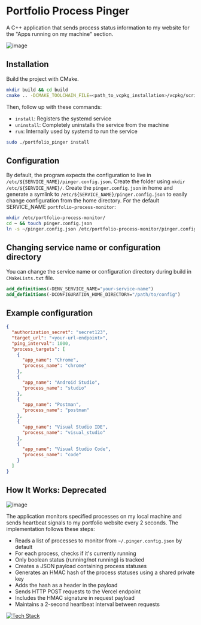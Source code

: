 # Portfolio Process Pinger

A C++ application that sends process status information to my website for the "Apps running on my machine" section.

![image](https://github.com/user-attachments/assets/d247e23b-5797-46e8-bcb2-4a30635c0267)

## Installation
Build the project with CMake.
```bash
mkdir build && cd build
cmake .. -DCMAKE_TOOLCHAIN_FILE=<path_to_vcpkg_installation>/vcpkg/scripts/buildsystems/vcpkg.cmake
```

Then, follow up with these commands:
- `install`: Registers the systemd service
- `uninstall`: Completely uninstalls the service from the machine
- `run`: Internally used by systemd to run the service

```bash
sudo ./portfolio_pinger install
```

## Configuration
By default, the program expects the configuration to live in `/etc/${SERVICE_NAME}/pinger.config.json`. Create the folder using `mkdir /etc/${SERVICE_NAME}/`. Create the `pinger.config.json` in home and generate a symlink to `/etc/${SERVICE_NAME}/pinger.config.json` to easily change configuration from the home directory. For the default SERVICE_NAME `portfolio-process-monitor`:

```bash
mkdir /etc/portfolio-process-monitor/
cd ~ && touch pinger.config.json
ln -s ~/pinger.config.json /etc/portfolio-process-monitor/pinger.config.json 
```

## Changing service name or configuration directory
You can change the service name or configuration directory during build in `CMakeLists.txt` file.
```cmake
add_definitions(-DENV_SERVICE_NAME="your-service-name")
add_definitions(-DCONFIGURATION_HOME_DIRECTORY="/path/to/config")
```

## Example configuration
```json
{
  "authorization_secret": "secret123",
  "target_url": "<your-url-endpoint>",
  "ping_interval": 1000,
  "process_targets": [
    {
      "app_name": "Chrome",
      "process_name": "chrome"
    },
    {
      "app_name": "Android Studio",
      "process_name": "studio"
    },
    {
      "app_name": "Postman",
      "process_name": "postman"
    },
    {
      "app_name": "Visual Studio IDE",
      "process_name": "visual_studio"
    },
    {
      "app_name": "Visual Studio Code",
      "process_name": "code"
    }
  ]
}
```

## How It Works: Deprecated

![image](https://github.com/user-attachments/assets/ddd1fbf9-1229-4208-b37c-a3a5de22899e)

The application monitors specified processes on my local machine and sends heartbeat signals to my portfolio website every 2 seconds. The implementation follows these steps:

- Reads a list of processes to monitor from `~/.pinger.config.json` by default
- For each process, checks if it's currently running
- Only boolean status (running/not running) is tracked
- Creates a JSON payload containing process statuses
- Generates an HMAC hash of the process statuses using a shared private key
- Adds the hash as a header in the payload
- Sends HTTP POST requests to the Vercel endpoint
- Includes the HMAC signature in request payload
- Maintains a 2-second heartbeat interval between requests

[![Tech Stack](https://skillicons.dev/icons?i=cpp,cmake)]()
